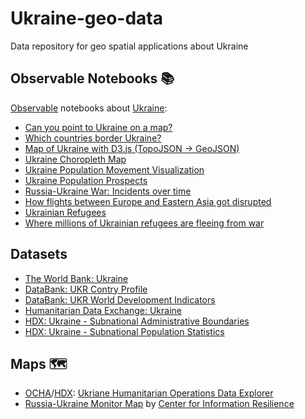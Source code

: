 # Ukraine-geo-data

Data repository for geo spatial applications about Ukraine

## Observable Notebooks 📚

[Observable](https://observablehq.com/explore) notebooks about [Ukraine](https://observablehq.com/search?query=Ukraine):

- [Can you point to Ukraine on a map?](https://observablehq.com/@chriszs/point-to-ukraine-on-a-map)
- [Which countries border Ukraine?](https://observablehq.com/@bagami/who-are-ukraines-neighbours)
- [Map of Ukraine with D3.js (TopoJSON -> GeoJSON)](https://observablehq.com/@ignore_you/map-of-ukraine-with-d3-js-topojson-geojson)
- [Ukraine Choropleth Map](https://observablehq.com/@daani-rika/choropleth)
- [Ukraine Population Movement Visualization](https://observablehq.com/@whiteand/ukraine-population-movement-visualization)
- [Ukraine Population Prospects](https://observablehq.com/@marianpetruk/ukraine-population-prospects)
- [Russia-Ukraine War: Incidents over time](https://observablehq.com/@oscarpas/ukraine-conflict-incidents-over-time)
- [How flights between Europe and Eastern Asia got disrupted](https://observablehq.com/@espinielli/war-in-ukraine-airspace-blockade)
- [Ukrainian Refugees](https://observablehq.com/@rafacmc/ukrainian-refugees)
- [Where millions of Ukrainian refugees are fleeing from war](https://observablehq.com/@chriszs/where-1-3-million-ukrainian-refugees-fled-from-war)

## Datasets

- [The World Bank: Ukraine](https://data.worldbank.org/country/ukraine?view=chart)
- [DataBank: UKR Contry Profile](https://databank.worldbank.org/views/reports/reportwidget.aspx?Report_Name=CountryProfile&Id=b450fd57&tbar=y&dd=y&inf=n&zm=n&country=UKR)
- [DataBank: UKR World Development Indicators](https://databank.worldbank.org/reports.aspx?source=2&country=UKR)
- [Humanitarian Data Exchange: Ukraine](https://data.humdata.org/group/ukr)
- [HDX: Ukraine - Subnational Administrative Boundaries](https://data.humdata.org/dataset/cod-ab-ukr)
- [HDX: Ukraine - Subnational Population Statistics](https://data.humdata.org/dataset/cod-ps-ukr)

## Maps 🗺️

- [OCHA](https://www.unocha.org/)/[HDX](https://data.humdata.org/): [Ukriane Humanitarian Operations Data Explorer](https://data.humdata.org/visualization/ukraine-humanitarian-operations/)
- [Russia-Ukraine Monitor Map](https://maphub.net/Cen4infoRes/russian-ukraine-monitor) by [Center for Information Resilience](https://twitter.com/Cen4infoRes)
